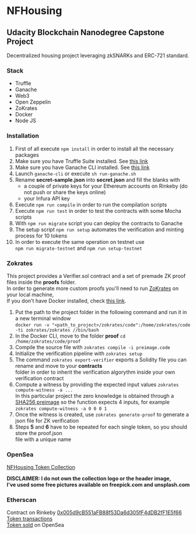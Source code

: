 # NFHousing
## Udacity Blockchain Nanodegree Capstone Project

Decentralized housing project leveraging zkSNARKs and ERC-721 standard. 

### Stack

- Truffle
- Ganache
- Web3
- Open Zeppelin
- ZoKrates
- Docker
- Node JS

### Installation

1. First of all execute `npm install` in order to install all the necessary packages
2. Make sure you have Truffle Suite installed. See [this link](https://trufflesuite.com/docs/truffle/getting-started/installation)
3. Make sure you have Ganache CLI installed. See [this link](https://github.com/trufflesuite/ganache/)
4. Launch `ganache-cli` or execute `sh run-ganache.sh`
5. Rename **secret-sample.json** into **secret.json** and fill the blanks with
   - a couple of private keys for your Ethereum accounts on Rinkeby (do not push or share the keys online)
   - your Infura API key
6. Execute `npm run compile` in order to run the compilation scripts
7. Execute `npm run test` in order to test the contracts with some Mocha scripts
8. With `npm run migrate` script you can deploy the contracts to Ganache
9. The setup script `npm run setup` automates the verification and minting process for 10 tokens 
10. In order to execute the same operation on testnet use \
`npm run migrate-testnet` and `npm run setup-testnet`

### Zokrates

This project provides a Verifier.sol contract and a set of premade ZK proof files inside the **proofs** folder. \
In order to generate more custom proofs you'll need to run [ZoKrates](https://github.com/Zokrates/ZoKrates) on your local machine, \
If you don't have Docker installed, check [this link](https://docs.docker.com/install).

1. Put the path to the project folder in the following command and run it in a new terminal window \
`docker run -v "<path_to_project>/zokrates/code":/home/zokrates/code -ti zokrates/zokrates //bin/bash` 
2. In the Docker CLI, move to the folder **proof** `cd /home/zokrates/code/proof`
3. Compile the source file with `zokrates compile -i preimage.code`
4. Initialize the verification pipeline with `zokrates setup`
5. The command `zokrates export-verifier` exports a Solidity file you can rename and move to your **contracts** \
folder in order to inherit the verification algorythm inside your own verification contract
6. Compute a witness by providing the expected input values `zokrates compute-witness -a ...` \
In this particular project the zero knowledge is obtained through a \
[SHA256 preimage](https://zokrates.github.io/examples/sha256example.html) so the function expects 4 inputs, for example \
`zokrates compute-witness -a 0 0 0 1`
7. Once the witness is created, use `zokrates generate-proof` to generate a json file for ZK verification
8. Steps **5** and **6** have to be repeated for each single token, so you should store the proof.json \
file with a unique name 

### OpenSea

[NFHousing Token Collection](https://testnets.opensea.io/collection/nfhousing-v2)

__DISCLAIMER: I do not own the collection logo or the header image, \
I've used some free pictures available on freepick.com and unsplash.com__

### Etherscan

Contract on Rinkeby [0x005d9cB551aFB88f53Da6d305fF4dDB2fF1E5f66](https://rinkeby.etherscan.io/address/0x005d9cB551aFB88f53Da6d305fF4dDB2fF1E5f66) \
[Token transactions](https://rinkeby.etherscan.io/address/0x783a6977da09f147061acac6aa3554f771080e09#tokentxnsErc721) \
[Token sold](https://rinkeby.etherscan.io/tx/0x5fb658df88ee6282a79976826f37c4b476a338da88f4dd744a87758ec416e301) on OpenSea 


